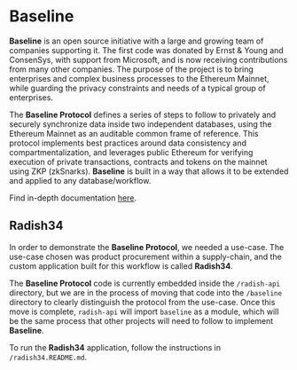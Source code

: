 # Baseline

__Baseline__ is an open source initiative with a large and growing team of companies supporting it. The first code was donated by Ernst & Young and ConsenSys, with support from Microsoft, and is now receiving contributions from many other companies. The purpose of the project is to bring enterprises and complex business processes to the Ethereum Mainnet, while guarding the privacy constraints and needs of a typical group of enterprises. 

The __Baseline Protocol__ defines a series of steps to follow to privately and securely synchronize data inside two independent databases, using the Ethereum Mainnet as an auditable common frame of reference. This protocol implements best practices around data consistency and compartmentalization, and leverages public Ethereum for verifying execution of private transactions, contracts and tokens on the mainnet using ZKP (zkSnarks). __Baseline__ is built in a way that allows it to be extended and applied to any database/workflow.

Find in-depth documentation [here](https://radish.gitbook.io/docs/-LuE-E657uooMibsj9_Y/).

## Radish34

In order to demonstrate the __Baseline Protocol__, we needed a use-case. The use-case chosen was product procurement within a supply-chain, and the custom application built for this workflow is called __Radish34__.

The __Baseline Protocol__ code is currently embedded inside the `/radish-api` directory, but we are in the process of moving that code into the `/baseline` directory to clearly distinguish the protocol from the use-case. Once this move is complete, `radish-api` will import `baseline` as a module, which will be the same process that other projects will need to follow to implement __Baseline__.

To run the __Radish34__ application, follow the instructions in `/radish34.README.md`.
